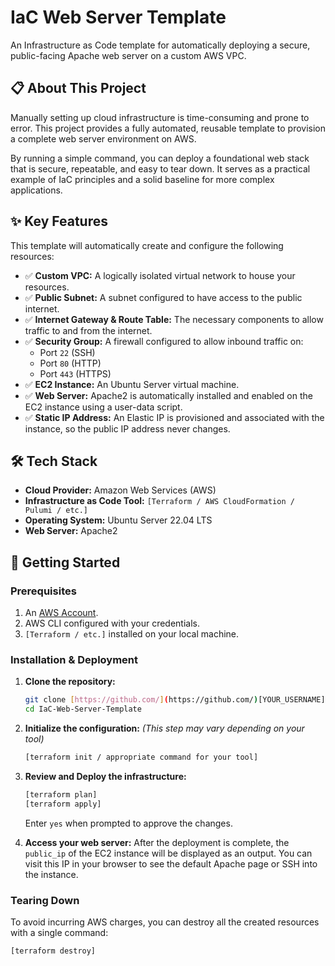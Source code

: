 # IaC Web Server Template

An Infrastructure as Code template for automatically deploying a secure, public-facing Apache web server on a custom AWS VPC.

## 📋 About This Project

Manually setting up cloud infrastructure is time-consuming and prone to error. This project provides a fully automated, reusable template to provision a complete web server environment on AWS.

By running a simple command, you can deploy a foundational web stack that is secure, repeatable, and easy to tear down. It serves as a practical example of IaC principles and a solid baseline for more complex applications.

## ✨ Key Features

This template will automatically create and configure the following resources:

-   ✅ **Custom VPC:** A logically isolated virtual network to house your resources.
-   ✅ **Public Subnet:** A subnet configured to have access to the public internet.
-   ✅ **Internet Gateway & Route Table:** The necessary components to allow traffic to and from the internet.
-   ✅ **Security Group:** A firewall configured to allow inbound traffic on:
    -   Port `22` (SSH)
    -   Port `80` (HTTP)
    -   Port `443` (HTTPS)
-   ✅ **EC2 Instance:** An Ubuntu Server virtual machine.
-   ✅ **Web Server:** Apache2 is automatically installed and enabled on the EC2 instance using a user-data script.
-   ✅ **Static IP Address:** An Elastic IP is provisioned and associated with the instance, so the public IP address never changes.

## 🛠️ Tech Stack

-   **Cloud Provider:** Amazon Web Services (AWS)
-   **Infrastructure as Code Tool:** `[Terraform / AWS CloudFormation / Pulumi / etc.]`
-   **Operating System:** Ubuntu Server 22.04 LTS
-   **Web Server:** Apache2

## 🚀 Getting Started

### Prerequisites

1.  An [AWS Account](https://aws.amazon.com/premiumsupport/knowledge-center/create-and-activate-aws-account/).
2.  AWS CLI configured with your credentials.
3.  `[Terraform / etc.]` installed on your local machine.

### Installation & Deployment

1.  **Clone the repository:**
    ```sh
    git clone [https://github.com/](https://github.com/)[YOUR_USERNAME]/IaC-Web-Server-Template.git
    cd IaC-Web-Server-Template
    ```

2.  **Initialize the configuration:**
    *(This step may vary depending on your tool)*
    ```sh
    [terraform init / appropriate command for your tool]
    ```

3.  **Review and Deploy the infrastructure:**
    ```sh
    [terraform plan]
    [terraform apply]
    ```
    Enter `yes` when prompted to approve the changes.

4.  **Access your web server:**
    After the deployment is complete, the `public_ip` of the EC2 instance will be displayed as an output. You can visit this IP in your browser to see the default Apache page or SSH into the instance.

### Tearing Down

To avoid incurring AWS charges, you can destroy all the created resources with a single command:
```sh
[terraform destroy]
